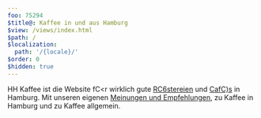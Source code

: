 ```yaml
---
foo: 75294
$title@: Kaffee in und aus Hamburg
$view: /views/index.html
$path: /
$localization:
  path: '/{locale}/'
$order: 0
$hidden: true
---
```

HH Kaffee ist die Website fC<r wirklich gute [RC6stereien]([url('/content/pages/roasters.md')]) und [CafC)s]([url('/content/pages/cafes.md')]) in Hamburg. Mit unseren eigenen [Meinungen und Empfehlungen]([url('/content/pages/posts.md')]), zu Kaffee in Hamburg und zu Kaffee allgemein.
